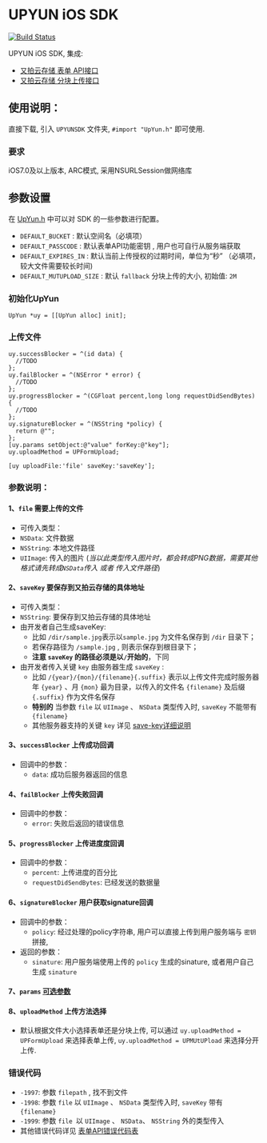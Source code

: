 # UPYUN iOS SDK
[![Build Status](https://travis-ci.org/upyun/ios-sdk.svg?branch=master)](https://travis-ci.org/upyun/ios-sdk)

UPYUN iOS SDK, 集成:
- [又拍云存储 表单 API接口](http://docs.upyun.com/api/form_api/) 
- [又拍云存储 分块上传接口](http://docs.upyun.com/api/multipart_upload/)


## 使用说明：
直接下载, 引入 `UPYUNSDK` 文件夹, `#import "UpYun.h"` 即可使用.
### 要求
iOS7.0及以上版本, ARC模式, 采用NSURLSession做网络库
## 参数设置
在 [UpYun.h](https://github.com/upyun/iOS-sdk/blob/master/UpYunSDK/UpYun.h) 中可以对 SDK 的一些参数进行配置。

* `DEFAULT_BUCKET` : 默认空间名（必填项）
* `DEFAULT_PASSCODE` : 默认表单API功能密钥 , 用户也可自行从服务端获取
* `DEFAULT_EXPIRES_IN` : 默认当前上传授权的过期时间，单位为“秒” （必填项，较大文件需要较长时间)
* `DEFAULT_MUTUPLOAD_SIZE` : 默认 `fallback` 分块上传的大小, 初始值: `2M`


### 初始化UpYun
````
UpYun *uy = [[UpYun alloc] init];
````

### 上传文件

````
uy.successBlocker = ^(id data) {
  //TODO
};
uy.failBlocker = ^(NSError * error) {
  //TODO
};
uy.progressBlocker = ^(CGFloat percent,long long requestDidSendBytes) {
  //TODO
};
uy.signatureBlocker = ^(NSString *policy) {
  return @"";
};
[uy.params setObject:@"value" forKey:@"key"];
uy.uploadMethod = UPFormUpload;

[uy uploadFile:'file' saveKey:'saveKey'];
````
### 参数说明：

#### 1、`file` 需要上传的文件
* 可传入类型：
 * `NSData`: 文件数据
 * `NSString`: 本地文件路径
 * `UIImage`: 传入的图片 (*当以此类型传入图片时，都会转成PNG数据，需要其他格式请先转成`NSData`传入 或者 传入文件路径*)

#### 2、`saveKey` 要保存到又拍云存储的具体地址
* 可传入类型：
 * `NSString`: 要保存到又拍云存储的具体地址
* 由开发者自己生成saveKey:
  * 比如 `/dir/sample.jpg`表示以`sample.jpg` 为文件名保存到 `/dir` 目录下；
  * 若保存路径为 `/sample.jpg` , 则表示保存到根目录下；
  * **注意 `saveKey` 的路径必须是以`/`开始的**，下同
* 由开发者传入关键 `key` 由服务器生成 `saveKey` :
  * 比如 `/{year}/{mon}/{filename}{.suffix}` 表示以上传文件完成时服务器年 `{year}` 、月 `{mon}` 最为目录，以传入的文件名 `{filename}` 及后缀 `{.suffix}` 作为文件名保存
  * **特别的** 当参数 `file` 以 `UIImage` 、 `NSData` 类型传入时, `saveKey` 不能带有 `{filename}` 
  * 其他服务器支持的关键 `key` 详见 [save-key详细说明](http://docs.upyun.com/api/form_api/#_4) 

#### 3、`successBlocker` 上传成功回调
* 回调中的参数：
  * `data`: 成功后服务器返回的信息

#### 4、`failBlocker` 上传失败回调
* 回调中的参数：
  * `error`: 失败后返回的错误信息

#### 5、`progressBlocker` 上传进度度回调
* 回调中的参数：
  * `percent`: 上传进度的百分比
  * `requestDidSendBytes`: 已经发送的数据量
 
#### 6、`signatureBlocker` 用户获取signature回调
* 回调中的参数：
  * `policy`: 经过处理的policy字符串, 用户可以直接上传到用户服务端与 `密钥` 拼接, 
* 返回的参数：
  * `sinature`: 用户服务端使用上传的 `policy` 生成的sinature, 或者用户自己生成 `sinature`
 
#### 7、`params` [可选参数](http://docs.upyun.com/api/form_api/#api_1)

#### 8、`uploadMethod` 上传方法选择
* 默认根据文件大小选择表单还是分块上传, 可以通过 `uy.uploadMethod = UPFormUpload` 来选择表单上传, `uy.uploadMethod = UPMUtUPload` 来选择分开上传.



### 错误代码
* `-1997`: 参数 `filepath` , 找不到文件
* `-1998`: 参数 `file` 以 `UIImage` 、 `NSData` 类型传入时, `saveKey` 带有 `{filename}` 
* `-1999`: 参数 `file `以 `UIImage` 、 `NSData`、 `NSString` 外的类型传入
* 其他错误代码详见 [表单API错误代码表](http://docs.upyun.com/api/errno/)
